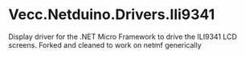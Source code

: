 # Vecc.Netduino.Drivers.Ili9341
Display driver for the .NET Micro Framework to drive the ILI9341 LCD screens.
Forked and cleaned to work on netmf generically
